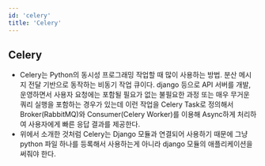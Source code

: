 ```yaml
---
id: 'celery'
title: 'Celery'
---
```


## Celery
- Celery는 Python의 동시성 프로그래밍 작업할 때 많이 사용하는 방법. 분산 메시지 전달 기반으로 동작하는 비동기 작업 큐이다. django 등으로 API 서버를 개발, 운영하면서 사용자 요청에는 포함될 필요가 없는 불필요한 과정 또는 매우 무거운 쿼리 실행을 포함하는 경우가 있는데 이런 작업을 Celery Task로 정의해서 Broker(RabbitMQ)와 Consumer(Celery Worker)를 이용해 Async하게 처리하여 사용자에게 빠른 응답 결과를 제공한다.
- 위에서 소개한 것처럼 Celery는 Django 모듈과 연결되어 사용하기 때문에 그냥 python 파일 하나를 등록해서 사용하는게 아니라 django 모듈의 애플리케이션을 써줘야 한다.